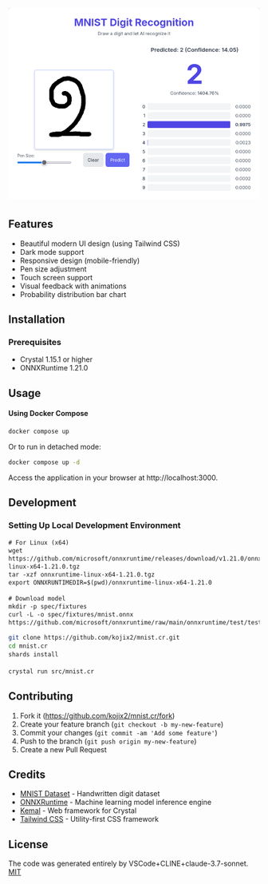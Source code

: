 # ![MNIST Digit Recognition](https://raw.githubusercontent.com/kojix2/mnist.cr/main/screenshot.png)

## Features

- Beautiful modern UI design (using Tailwind CSS)
- Dark mode support
- Responsive design (mobile-friendly)
- Pen size adjustment
- Touch screen support
- Visual feedback with animations
- Probability distribution bar chart

## Installation

### Prerequisites

- Crystal 1.15.1 or higher
- ONNXRuntime 1.21.0

## Usage

#### Using Docker Compose

```bash
docker compose up
```

Or to run in detached mode:

```bash
docker compose up -d
```

Access the application in your browser at http://localhost:3000.

## Development

### Setting Up Local Development Environment

```
# For Linux (x64)
wget https://github.com/microsoft/onnxruntime/releases/download/v1.21.0/onnxruntime-linux-x64-1.21.0.tgz
tar -xzf onnxruntime-linux-x64-1.21.0.tgz
export ONNXRUNTIMEDIR=$(pwd)/onnxruntime-linux-x64-1.21.0

# Download model
mkdir -p spec/fixtures
curl -L -o spec/fixtures/mnist.onnx https://github.com/microsoft/onnxruntime/raw/main/onnxruntime/test/testdata/mnist.onnx
```

```bash
git clone https://github.com/kojix2/mnist.cr.git
cd mnist.cr
shards install

crystal run src/mnist.cr
```

## Contributing

1. Fork it (<https://github.com/kojix2/mnist.cr/fork>)
2. Create your feature branch (`git checkout -b my-new-feature`)
3. Commit your changes (`git commit -am 'Add some feature'`)
4. Push to the branch (`git push origin my-new-feature`)
5. Create a new Pull Request

## Credits

- [MNIST Dataset](http://yann.lecun.com/exdb/mnist/) - Handwritten digit dataset
- [ONNXRuntime](https://github.com/microsoft/onnxruntime) - Machine learning model inference engine
- [Kemal](https://kemalcr.com/) - Web framework for Crystal
- [Tailwind CSS](https://tailwindcss.com/) - Utility-first CSS framework

## License

The code was generated entirely by VSCode+CLINE+claude-3.7-sonnet.
[MIT](LICENSE)
